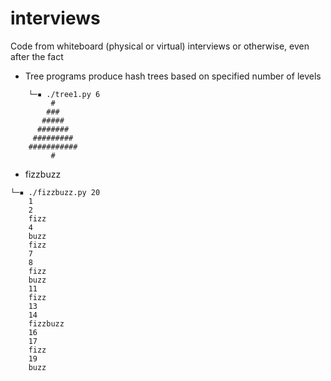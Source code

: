 # interviews
Code from whiteboard (physical or virtual) interviews or otherwise, even after the fact

* Tree programs produce hash trees based on specified number of levels

```
    └─▪ ./tree1.py 6
         #
        ###
       #####
      #######
     #########
    ###########
         #
```
* fizzbuzz
```
└─▪ ./fizzbuzz.py 20
    1
    2
    fizz
    4
    buzz
    fizz
    7
    8
    fizz
    buzz
    11
    fizz
    13
    14
    fizzbuzz
    16
    17
    fizz
    19
    buzz
```
